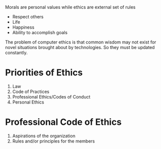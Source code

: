 Morals are personal values while ethics are external set of rules
- Respect others
- Life
- Happiness
- Ability to accomplish goals

The problem of computer ethics is that common wisdom may not exist for novel situations brought about by technologies. So they must be updated constantly.

# Priorities of Ethics
1. Law
2. Code of Practices
3. Professional Ethics/Codes of Conduct
4. Personal Ethics

# Professional Code of Ethics
1. Aspirations of the organization
2. Rules and/or principles for the members
